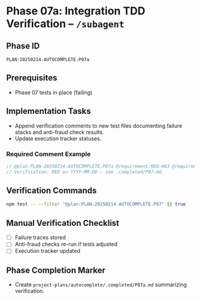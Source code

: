 # Phase 07a: Integration TDD Verification – `/subagent`

## Phase ID
`PLAN-20250214-AUTOCOMPLETE.P07a`

## Prerequisites
- Phase 07 tests in place (failing)

## Implementation Tasks
- Append verification comments to new test files documenting failure stacks and anti-fraud check results.
- Update execution tracker statuses.

### Required Comment Example
```typescript
// @plan:PLAN-20250214-AUTOCOMPLETE.P07a @requirement:REQ-003 @requirement:REQ-004 @requirement:REQ-005
// Verification: RED on YYYY-MM-DD – see .completed/P07.md.
```

## Verification Commands

```bash
npm test -- --filter "@plan:PLAN-20250214-AUTOCOMPLETE.P07" || true
```

## Manual Verification Checklist
- [ ] Failure traces stored
- [ ] Anti-fraud checks re-run if tests adjusted
- [ ] Execution tracker updated

## Phase Completion Marker
- Create `project-plans/autocomplete/.completed/P07a.md` summarizing verification.
